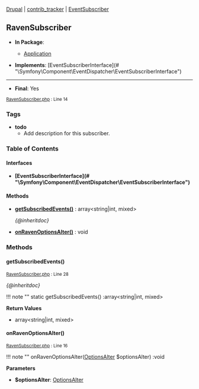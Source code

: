 
[Drupal](../namespaces/drupal.md) | [contrib_tracker](../namespaces/drupal-contrib-tracker.md) | [EventSubscriber](../namespaces/drupal-contrib-tracker-eventsubscriber.md)

## RavenSubscriber


- **In Package**:
    - [Application](../packages/Application.md)
  
- **Implements**:
    [EventSubscriberInterface](# &quot;\Symfony\Component\EventDispatcher\EventSubscriberInterface&quot;)  

---


- **Final**: Yes



<small>[RavenSubscriber.php](../files/web-modules-custom-contrib-tracker-src-eventsubscriber-ravensubscriber.md) : Line 14</small>





### Tags

- **todo**
  - Add description for this subscriber.





### Table of Contents



#### Interfaces
- **[EventSubscriberInterface](# &quot;\Symfony\Component\EventDispatcher\EventSubscriberInterface&quot;)**







#### Methods
- **[getSubscribedEvents()](../classes/Drupal-contrib-tracker-EventSubscriber-RavenSubscriber.md#getsubscribedevents)**
           : array&lt;string|int, mixed&gt;

  *{@inheritdoc}*

- **[onRavenOptionsAlter()](../classes/Drupal-contrib-tracker-EventSubscriber-RavenSubscriber.md#onravenoptionsalter)**
           : void









### Methods

#### getSubscribedEvents()

<small>[RavenSubscriber.php](../files/web-modules-custom-contrib-tracker-src-eventsubscriber-ravensubscriber.md) : Line 28</small>

*{@inheritdoc}*

!!! note ""
    static getSubscribedEvents() :array&lt;string|int, mixed&gt;









**Return Values**

- array&lt;string|int, mixed&gt;



#### onRavenOptionsAlter()

<small>[RavenSubscriber.php](../files/web-modules-custom-contrib-tracker-src-eventsubscriber-ravensubscriber.md) : Line 16</small>


!!! note ""
    onRavenOptionsAlter([OptionsAlter](# "\Drupal\raven\Event\OptionsAlter") $optionsAlter) :void




**Parameters**

- **$optionsAlter**: [OptionsAlter](# "\Drupal\raven\Event\OptionsAlter")
    







